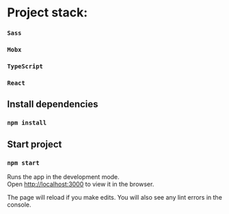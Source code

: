 # Project stack:
### `Sass`
### `Mobx`
### `TypeScript`
### `React`

## Install dependencies
### `npm install`

## Start project
### `npm start`

Runs the app in the development mode.\
Open [http://localhost:3000](http://localhost:3000) to view it in the browser.

The page will reload if you make edits.
You will also see any lint errors in the console.


